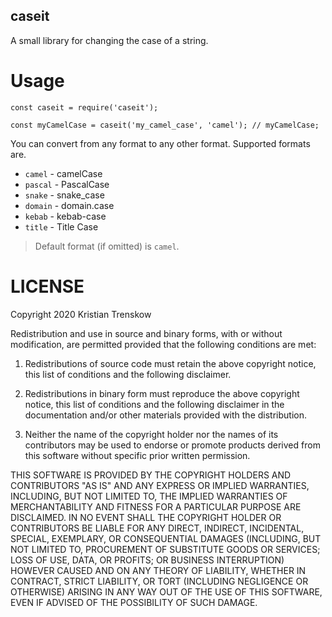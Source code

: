 caseit
----

A small library for changing the case of a string.

# Usage

    const caseit = require('caseit');
    
    const myCamelCase = caseit('my_camel_case', 'camel'); // myCamelCase;

You can convert from any format to any other format. Supported formats are.

 * `camel` - camelCase
 * `pascal` - PascalCase
 * `snake` - snake_case
 * `domain` - domain.case
 * `kebab` - kebab-case
 * `title` - Title Case

> Default format (if omitted) is `camel`.

# LICENSE

Copyright 2020 Kristian Trenskow

Redistribution and use in source and binary forms, with or without modification, are permitted provided that the following conditions are met:

1. Redistributions of source code must retain the above copyright notice, this list of conditions and the following disclaimer.

2. Redistributions in binary form must reproduce the above copyright notice, this list of conditions and the following disclaimer in the documentation and/or other materials provided with the distribution.

3. Neither the name of the copyright holder nor the names of its contributors may be used to endorse or promote products derived from this software without specific prior written permission.

THIS SOFTWARE IS PROVIDED BY THE COPYRIGHT HOLDERS AND CONTRIBUTORS "AS IS" AND ANY EXPRESS OR IMPLIED WARRANTIES, INCLUDING, BUT NOT LIMITED TO, THE IMPLIED WARRANTIES OF MERCHANTABILITY AND FITNESS FOR A PARTICULAR PURPOSE ARE DISCLAIMED. IN NO EVENT SHALL THE COPYRIGHT HOLDER OR CONTRIBUTORS BE LIABLE FOR ANY DIRECT, INDIRECT, INCIDENTAL, SPECIAL, EXEMPLARY, OR CONSEQUENTIAL DAMAGES (INCLUDING, BUT NOT LIMITED TO, PROCUREMENT OF SUBSTITUTE GOODS OR SERVICES; LOSS OF USE, DATA, OR PROFITS; OR BUSINESS INTERRUPTION) HOWEVER CAUSED AND ON ANY THEORY OF LIABILITY, WHETHER IN CONTRACT, STRICT LIABILITY, OR TORT (INCLUDING NEGLIGENCE OR OTHERWISE) ARISING IN ANY WAY OUT OF THE USE OF THIS SOFTWARE, EVEN IF ADVISED OF THE POSSIBILITY OF SUCH DAMAGE.

